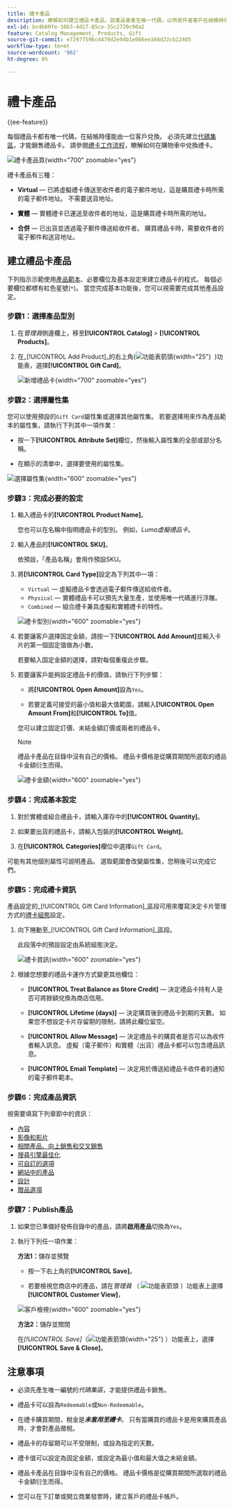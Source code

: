 ```yaml
---
title: 禮卡產品
description: 瞭解如何建立禮品卡產品，該產品會產生唯一代碼，以供收件者客戶在結帳時兌換。
exl-id: bc4b60fe-10b3-4d17-85ce-35c2720c90a2
feature: Catalog Management, Products, Gift
source-git-commit: e72977596c4479d2e94b1e066ee166d22cb12405
workflow-type: tm+mt
source-wordcount: '962'
ht-degree: 0%

---
```


# 禮卡產品

{{ee-feature}}

每個禮品卡都有唯一代碼，在結帳時僅能由一位客戶兌換。 必須先建立[代碼集區](../stores-purchase/product-gift-card-accounts.md#step-3-establish-the-gift-card-code-pool)，才能銷售禮品卡。 請參閱[禮卡工作流程](../stores-purchase/product-gift-card-workflow.md)，瞭解如何在購物車中兌換禮卡。

![禮卡產品頁](./assets/storefront-giftcard-product-page.png){width="700" zoomable="yes"}

禮卡產品有三種：

- **Virtual** — 已將虛擬禮卡傳送至收件者的電子郵件地址，這是購買禮卡時所需的電子郵件地址。 不需要送貨地址。

- **實體** — 實體禮卡已運送至收件者的地址，這是購買禮卡時所需的地址。

- **合併** — 已出貨並透過電子郵件傳送給收件者。 購買禮品卡時，需要收件者的電子郵件和送貨地址。

## 建立禮品卡產品

下列指示示範使用[產品範本](attribute-sets.md)、必要欄位及基本設定來建立禮品卡的程式。 每個必要欄位都標有紅色星號(`*`)。 當您完成基本功能後，您可以視需要完成其他產品設定。

### 步驟1：選擇產品型別

1. 在&#x200B;_管理員_&#x200B;側邊欄上，移至&#x200B;**[!UICONTROL Catalog]** > **[!UICONTROL Products]**。

1. 在&#x200B;_[!UICONTROL Add Product]_的右上角(![功能表箭頭](../assets/icon-menu-down-arrow-red.png){width="25"}  )功能表，選擇&#x200B;**[!UICONTROL Gift Card]**。

   ![新增禮品卡](./assets/product-add-gift-card.png){width="700" zoomable="yes"}

### 步驟2：選擇屬性集

您可以使用預設的`Gift Card`屬性集或選擇其他屬性集。 若要選擇用來作為產品範本的屬性集，請執行下列其中一項作業：

- 按一下&#x200B;**[!UICONTROL Attribute Set]**&#x200B;欄位，然後輸入屬性集的全部或部分名稱。

- 在顯示的清單中，選擇要使用的屬性集。

![選擇屬性集](./assets/product-create-choose-attribute-set-gift-card.png){width="600" zoomable="yes"}

### 步驟3：完成必要的設定

1. 輸入禮品卡的&#x200B;**[!UICONTROL Product Name]**。

   您也可以在名稱中指明禮品卡的型別。 例如，_Luma虛擬禮品卡_。

1. 輸入產品的&#x200B;**[!UICONTROL SKU]**。

   依預設，「產品名稱」會用作預設SKU。

1. 將&#x200B;**[!UICONTROL Card Type]**&#x200B;設定為下列其中一項：

   - `Virtual` — 虛擬禮品卡會透過電子郵件傳送給收件者。
   - `Physical` — 實體禮品卡可以預先大量生產，並使用唯一代碼進行浮雕。
   - `Combined` — 組合禮卡兼具虛擬和實體禮卡的特性。

   ![禮卡型別](./assets/product-create-gift-card-type.png){width="600" zoomable="yes"}

1. 若要讓客戶選擇固定金額，請按一下&#x200B;**[!UICONTROL Add Amount]**&#x200B;並輸入卡片的第一個固定值做為小數。

   若要輸入固定金額的選擇，請對每個重複此步驟。

1. 若要讓客戶能夠設定禮品卡的價值，請執行下列步驟：

   - 將&#x200B;**[!UICONTROL Open Amount]**&#x200B;設為`Yes`。

   - 若要定義可接受的最小值和最大值範圍，請輸入&#x200B;**[!UICONTROL Open Amount From]**&#x200B;和&#x200B;**[!UICONTROL To]**&#x200B;值。

   您可以建立固定訂價、未結金額訂價或兩者的禮品卡。

   >[!NOTE]
   >
   >禮品卡產品在目錄中沒有自己的價格。 禮品卡價格是從購買期間所選取的禮品卡金額衍生而得。

   ![禮卡金額](./assets/product-create-gift-card-amounts.png){width="600" zoomable="yes"}

### 步驟4：完成基本設定

1. 對於實體或組合禮品卡，請輸入庫存中的&#x200B;**[!UICONTROL Quantity]**。

1. 如果要出貨的禮品卡，請輸入包裝的&#x200B;**[!UICONTROL Weight]**。

1. 在&#x200B;**[!UICONTROL Categories]**&#x200B;欄位中選擇`Gift Card`。

可能有其他個別屬性可說明產品。 選取範圍會改變屬性集，您稍後可以完成它們。

### 步驟5：完成禮卡資訊

產品設定的&#x200B;_[!UICONTROL Gift Card Information]_區段可用來覆寫決定卡片管理方式的[禮卡組態](../configuration-reference/sales/gift-cards.md)設定。

1. 向下捲動至&#x200B;_[!UICONTROL Gift Card Information]_區段。

   此段落中的預設設定由系統組態決定。

   ![禮卡資訊](./assets/product-gift-card-information.png){width="600" zoomable="yes"}

1. 根據您想要的禮品卡運作方式變更其他欄位：

   - **[!UICONTROL Treat Balance as Store Credit]** — 決定禮品卡持有人是否可將餘額兌換為商店信用。

   - **[!UICONTROL Lifetime (days)]** — 決定購買後到禮品卡到期的天數。 如果您不想設定卡片存留期的限制，請將此欄位留空。

   - **[!UICONTROL Allow Message]** — 決定禮品卡的購買者是否可以為收件者輸入訊息。 虛擬（電子郵件）和實體（出貨）禮品卡都可以包含禮品訊息。

   - **[!UICONTROL Email Template]** — 決定用於傳送給禮品卡收件者的通知的電子郵件範本。

### 步驟6：完成產品資訊

視需要填寫下列章節中的資訊：

- [內容](product-content.md)
- [影像和影片](product-images-and-video.md)
- [相關產品、向上銷售和交叉銷售](related-products-up-sells-cross-sells.md)
- [搜尋引擎最佳化](product-search-engine-optimization.md)
- [可自訂的選項](settings-advanced-custom-options.md)
- [網站中的產品](settings-basic-websites.md)
- [設計](settings-advanced-design.md)
- [贈品選項](product-gift-options.md)

### 步驟7：Publish產品

1. 如果您已準備好發佈目錄中的產品，請將&#x200B;**啟用產品**&#x200B;切換為`Yes`。

1. 執行下列任一項作業：

   **方法1：**&#x200B;儲存並預覽

   - 按一下右上角的&#x200B;**[!UICONTROL Save]**。

   - 若要檢視您商店中的產品，請在&#x200B;_管理員_ （ ![功能表箭頭](../assets/icon-menu-down-arrow-black.png) ）功能表上選擇&#x200B;**[!UICONTROL Customer View]**，

   ![客戶檢視](./assets/product-admin-customer-view.png){width="600" zoomable="yes"}

   **方法2：**&#x200B;儲存並關閉

   在&#x200B;_[!UICONTROL Save]_（![功能表箭頭](../assets/icon-menu-down-arrow-red.png){width="25"} ）功能表上，選擇&#x200B;**[!UICONTROL Save & Close]**。

## 注意事項

- 必須先產生唯一編號的&#x200B;_代碼集區_，才能提供禮品卡銷售。

- 禮品卡可以設為`Redeemable`或`Non-Redeemable`。

- 在禮卡購買期間，稅金是&#x200B;**_未套用至禮卡_**。 只有當購買的禮品卡是用來購買產品時，才會對產品徵稅。

- 禮品卡的存留期可以不受限制，或設為指定的天數。

- 禮卡值可以設定為固定金額，或設定為最小值和最大值之未結金額。

- 禮品卡產品在目錄中沒有自己的價格。 禮品卡價格是從購買期間所選取的禮品卡金額衍生而得。

- 您可以在下訂單或開立商業發票時，建立客戶的禮品卡帳戶。
